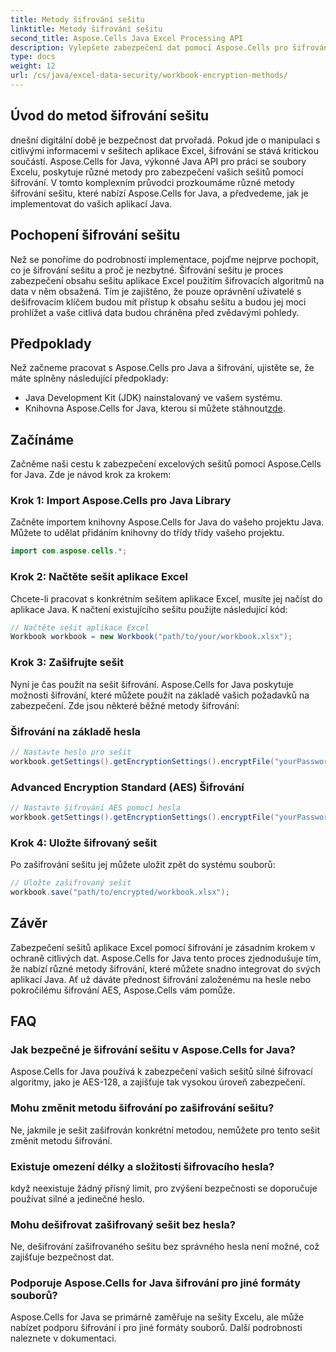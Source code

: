 ```yaml
---
title: Metody šifrování sešitu
linktitle: Metody šifrování sešitu
second_title: Aspose.Cells Java Excel Processing API
description: Vylepšete zabezpečení dat pomocí Aspose.Cells pro šifrování sešitů Java. Naučte se šifrovat sešity Excel krok za krokem.
type: docs
weight: 12
url: /cs/java/excel-data-security/workbook-encryption-methods/
---
```


## Úvod do metod šifrování sešitu

dnešní digitální době je bezpečnost dat prvořadá. Pokud jde o manipulaci s citlivými informacemi v sešitech aplikace Excel, šifrování se stává kritickou součástí. Aspose.Cells for Java, výkonné Java API pro práci se soubory Excelu, poskytuje různé metody pro zabezpečení vašich sešitů pomocí šifrování. V tomto komplexním průvodci prozkoumáme různé metody šifrování sešitu, které nabízí Aspose.Cells for Java, a předvedeme, jak je implementovat do vašich aplikací Java.

## Pochopení šifrování sešitu

Než se ponoříme do podrobností implementace, pojďme nejprve pochopit, co je šifrování sešitu a proč je nezbytné. Šifrování sešitu je proces zabezpečení obsahu sešitu aplikace Excel použitím šifrovacích algoritmů na data v něm obsažená. Tím je zajištěno, že pouze oprávnění uživatelé s dešifrovacím klíčem budou mít přístup k obsahu sešitu a budou jej moci prohlížet a vaše citlivá data budou chráněna před zvědavými pohledy.

## Předpoklady

Než začneme pracovat s Aspose.Cells pro Java a šifrování, ujistěte se, že máte splněny následující předpoklady:

- Java Development Kit (JDK) nainstalovaný ve vašem systému.
-  Knihovna Aspose.Cells for Java, kterou si můžete stáhnout[zde](https://releases.aspose.com/cells/java/).

## Začínáme

Začněme naši cestu k zabezpečení excelových sešitů pomocí Aspose.Cells for Java. Zde je návod krok za krokem:

### Krok 1: Import Aspose.Cells pro Java Library

Začněte importem knihovny Aspose.Cells for Java do vašeho projektu Java. Můžete to udělat přidáním knihovny do třídy třídy vašeho projektu.

```java
import com.aspose.cells.*;
```

### Krok 2: Načtěte sešit aplikace Excel

Chcete-li pracovat s konkrétním sešitem aplikace Excel, musíte jej načíst do aplikace Java. K načtení existujícího sešitu použijte následující kód:

```java
// Načtěte sešit aplikace Excel
Workbook workbook = new Workbook("path/to/your/workbook.xlsx");
```

### Krok 3: Zašifrujte sešit

Nyní je čas použít na sešit šifrování. Aspose.Cells for Java poskytuje možnosti šifrování, které můžete použít na základě vašich požadavků na zabezpečení. Zde jsou některé běžné metody šifrování:

### Šifrování na základě hesla

```java
// Nastavte heslo pro sešit
workbook.getSettings().getEncryptionSettings().encryptFile("yourPassword", EncryptionType.XOR);
```

### Advanced Encryption Standard (AES) Šifrování

```java
// Nastavte šifrování AES pomocí hesla
workbook.getSettings().getEncryptionSettings().encryptFile("yourPassword", EncryptionType.AES_128);
```

### Krok 4: Uložte šifrovaný sešit

Po zašifrování sešitu jej můžete uložit zpět do systému souborů:

```java
// Uložte zašifrovaný sešit
workbook.save("path/to/encrypted/workbook.xlsx");
```

## Závěr

Zabezpečení sešitů aplikace Excel pomocí šifrování je zásadním krokem v ochraně citlivých dat. Aspose.Cells for Java tento proces zjednodušuje tím, že nabízí různé metody šifrování, které můžete snadno integrovat do svých aplikací Java. Ať už dáváte přednost šifrování založenému na hesle nebo pokročilému šifrování AES, Aspose.Cells vám pomůže.

## FAQ

### Jak bezpečné je šifrování sešitu v Aspose.Cells for Java?

Aspose.Cells for Java používá k zabezpečení vašich sešitů silné šifrovací algoritmy, jako je AES-128, a zajišťuje tak vysokou úroveň zabezpečení.

### Mohu změnit metodu šifrování po zašifrování sešitu?

Ne, jakmile je sešit zašifrován konkrétní metodou, nemůžete pro tento sešit změnit metodu šifrování.

### Existuje omezení délky a složitosti šifrovacího hesla?

když neexistuje žádný přísný limit, pro zvýšení bezpečnosti se doporučuje používat silné a jedinečné heslo.

### Mohu dešifrovat zašifrovaný sešit bez hesla?

Ne, dešifrování zašifrovaného sešitu bez správného hesla není možné, což zajišťuje bezpečnost dat.

### Podporuje Aspose.Cells for Java šifrování pro jiné formáty souborů?

Aspose.Cells for Java se primárně zaměřuje na sešity Excelu, ale může nabízet podporu šifrování i pro jiné formáty souborů. Další podrobnosti naleznete v dokumentaci.